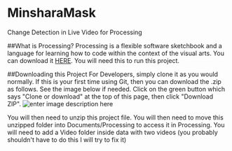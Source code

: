 # MinsharaMask
Change Detection in Live Video for Processing

##What is Processing?
Processing is a flexible software sketchbook and a language for learning how to code within the context of the visual arts. You can download it [HERE](https://processing.org/download/). You will need this to run this project.

##Downloading this Project
For Developers, simply clone it as you would normally.
If this is your first time using Git, then you can download the .zip as follows. See the image below if needed. Click on the green button which says "Clone or download" at the top of this page, then click "Download ZIP". ![enter image description here](https://cdn.sparkfun.com/assets/learn_tutorials/1/1/DownloadZip2.jpg)

You will then need to unzip this project file.
You will then need to move this unzipped folder into Documents/Processing to access it in Processing.
You will need to add a Video folder inside data with two videos (you probably shouldn't have to do this I will try to fix it)